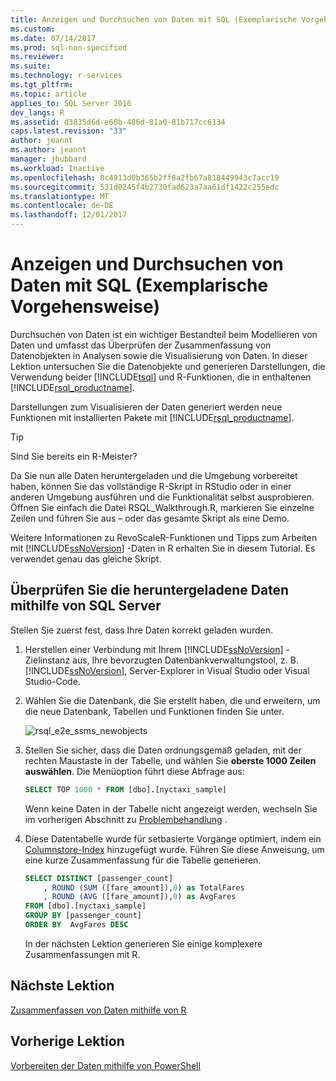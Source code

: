 ```yaml
---
title: Anzeigen und Durchsuchen von Daten mit SQL (Exemplarische Vorgehensweise) | Microsoft Docs
ms.custom: 
ms.date: 07/14/2017
ms.prod: sql-non-specified
ms.reviewer: 
ms.suite: 
ms.technology: r-services
ms.tgt_pltfrm: 
ms.topic: article
applies_to: SQL Server 2016
dev_langs: R
ms.assetid: d3835d6d-e68b-486d-81a0-81b717cc6134
caps.latest.revision: "33"
author: jeannt
ms.author: jeannt
manager: jhubbard
ms.workload: Inactive
ms.openlocfilehash: 8c4913d0b365b2ff8a2fb67a818449943c7acc19
ms.sourcegitcommit: 531d0245f4b2730fad623a7aa61df1422c255edc
ms.translationtype: MT
ms.contentlocale: de-DE
ms.lasthandoff: 12/01/2017
---
```

# <a name="view-and-explore-the-data-using-sql-walkthrough"></a>Anzeigen und Durchsuchen von Daten mit SQL (Exemplarische Vorgehensweise)

Durchsuchen von Daten ist ein wichtiger Bestandteil beim Modellieren von Daten und umfasst das Überprüfen der Zusammenfassung von Datenobjekten in Analysen sowie die Visualisierung von Daten. In dieser Lektion untersuchen Sie die Datenobjekte und generieren Darstellungen, die Verwendung beider [!INCLUDE[tsql](../../includes/tsql-md.md)] und R-Funktionen, die in enthaltenen [!INCLUDE[rsql_productname](../../includes/rsql-productname-md.md)].

Darstellungen zum Visualisieren der Daten generiert werden neue Funktionen mit installierten Pakete mit [!INCLUDE[rsql_productname](../../includes/rsql-productname-md.md)].

> [!TIP]
> Sind Sie bereits ein R-Meister?
>   
> Da Sie nun alle Daten heruntergeladen und die Umgebung vorbereitet haben, können Sie das vollständige R-Skript in RStudio oder in einer anderen Umgebung ausführen und die Funktionalität selbst ausprobieren. Öffnen Sie einfach die Datei RSQL_Walkthrough.R, markieren Sie einzelne Zeilen und führen Sie aus – oder das gesamte Skript als eine Demo.
>   
> Weitere Informationen zu RevoScaleR-Funktionen und Tipps zum Arbeiten mit [!INCLUDE[ssNoVersion](../../includes/ssnoversion-md.md)] -Daten in R erhalten Sie in diesem Tutorial. Es verwendet genau das gleiche Skript.

## <a name="verify-downloaded-data-using-sql-server"></a>Überprüfen Sie die heruntergeladene Daten mithilfe von SQL Server

Stellen Sie zuerst fest, dass Ihre Daten korrekt geladen wurden.

1. Herstellen einer Verbindung mit Ihrem [!INCLUDE[ssNoVersion](../../includes/ssnoversion-md.md)] -Zielinstanz aus, Ihre bevorzugten Datenbankverwaltungstool, z. B. [!INCLUDE[ssNoVersion](../../includes/ssnoversion-md.md)], Server-Explorer in Visual Studio oder Visual Studio-Code.

2. Wählen Sie die Datenbank, die Sie erstellt haben, die und erweitern, um die neue Datenbank, Tabellen und Funktionen finden Sie unter.
  
    ![rsql_e2e_ssms_newobjects](media/rsql-e2e-ssms-newobjects.PNG)
  
3.  Stellen Sie sicher, dass die Daten ordnungsgemäß geladen, mit der rechten Maustaste in der Tabelle, und wählen Sie **oberste 1000 Zeilen auswählen**. Die Menüoption führt diese Abfrage aus:

    ```SQL
    SELECT TOP 1000 * FROM [dbo].[nyctaxi_sample]
    ```
    Wenn keine Daten in der Tabelle nicht angezeigt werden, wechseln Sie im vorherigen Abschnitt zu [Problembehandlung](walkthrough-prepare-the-data.md) .

4. Diese Datentabelle wurde für setbasierte Vorgänge optimiert, indem ein [Columnstore-Index](../../relational-databases/indexes/columnstore-indexes-overview.md) hinzugefügt wurde. Führen Sie diese Anweisung, um eine kurze Zusammenfassung für die Tabelle generieren.

    ```SQL
    SELECT DISTINCT [passenger_count]
        , ROUND (SUM ([fare_amount]),0) as TotalFares
        , ROUND (AVG ([fare_amount]),0) as AvgFares
    FROM [dbo].[nyctaxi_sample]
    GROUP BY [passenger_count]
    ORDER BY  AvgFares DESC
    ````
    In der nächsten Lektion generieren Sie einige komplexere Zusammenfassungen mit R.

## <a name="next-lesson"></a>Nächste Lektion

[Zusammenfassen von Daten mithilfe von R](walkthrough-view-and-summarize-data-using-r.md)

## <a name="previous-lesson"></a>Vorherige Lektion

[Vorbereiten der Daten mithilfe von PowerShell](walkthrough-prepare-the-data.md)

